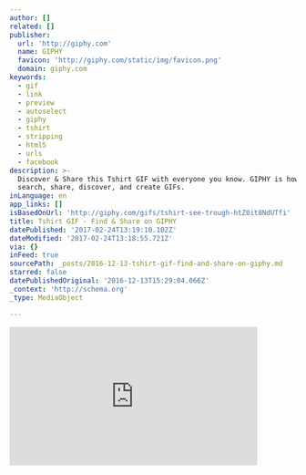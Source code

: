 ```yaml
---
author: []
related: []
publisher:
  url: 'http://giphy.com'
  name: GIPHY
  favicon: 'http://giphy.com/static/img/favicon.png'
  domain: giphy.com
keywords:
  - gif
  - link
  - preview
  - autoselect
  - giphy
  - tshirt
  - stripping
  - html5
  - urls
  - facebook
description: >-
  Discover & Share this Tshirt GIF with everyone you know. GIPHY is how you
  search, share, discover, and create GIFs.
inLanguage: en
app_links: []
isBasedOnUrl: 'http://giphy.com/gifs/tshirt-see-trough-htZ0it8NdUTfi'
title: Tshirt GIF - Find & Share on GIPHY
datePublished: '2017-02-24T13:19:10.102Z'
dateModified: '2017-02-24T13:18:55.721Z'
via: {}
inFeed: true
sourcePath: _posts/2016-12-13-tshirt-gif-find-and-share-on-giphy.md
starred: false
datePublishedOriginal: '2016-12-13T15:29:04.066Z'
_context: 'http://schema.org'
_type: MediaObject

---
```

<iframe src="http://cdn.embedly.com/widgets/media.html?src=https%3A%2F%2Fgiphy.com%2Fembed%2FhtZ0it8NdUTfi%2Ftwitter%2Fiframe&amp;src_secure=1&amp;url=http%3A%2F%2Fgiphy.com%2Fgifs%2Ftshirt-see-trough-htZ0it8NdUTfi&amp;image=https%3A%2F%2Fmedia.giphy.com%2Fmedia%2FhtZ0it8NdUTfi%2F200.gif&amp;key=b7d04c9b404c499eba89ee7072e1c4f7&amp;type=text%2Fhtml&amp;schema=giphy" width="435" height="243" scrolling="no" frameborder="0" allowfullscreen="" style=""></iframe>